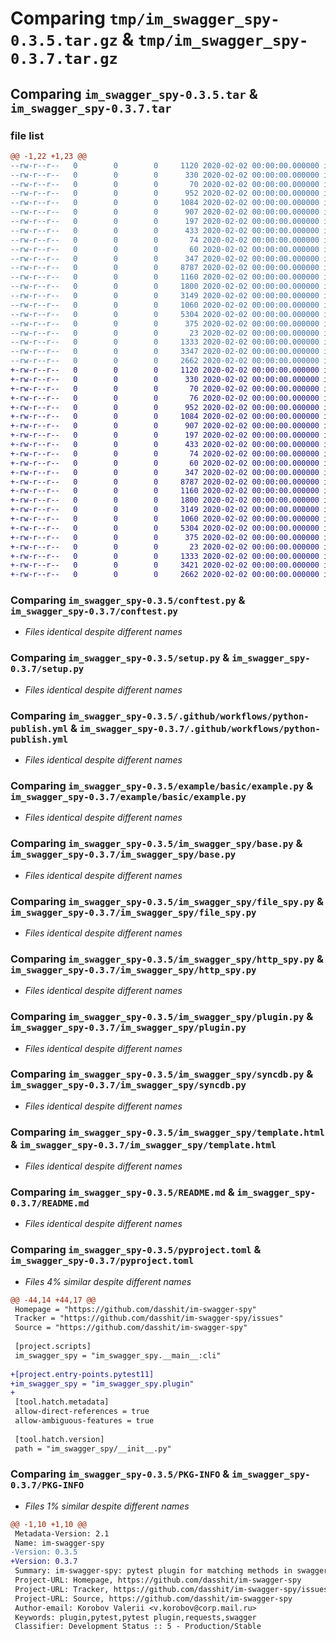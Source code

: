 # Comparing `tmp/im_swagger_spy-0.3.5.tar.gz` & `tmp/im_swagger_spy-0.3.7.tar.gz`

## Comparing `im_swagger_spy-0.3.5.tar` & `im_swagger_spy-0.3.7.tar`

### file list

```diff
@@ -1,22 +1,23 @@
--rw-r--r--   0        0        0     1120 2020-02-02 00:00:00.000000 im_swagger_spy-0.3.5/conftest.py
--rw-r--r--   0        0        0      330 2020-02-02 00:00:00.000000 im_swagger_spy-0.3.5/pytest.ini
--rw-r--r--   0        0        0       70 2020-02-02 00:00:00.000000 im_swagger_spy-0.3.5/requirements.txt
--rw-r--r--   0        0        0      952 2020-02-02 00:00:00.000000 im_swagger_spy-0.3.5/setup.py
--rw-r--r--   0        0        0     1084 2020-02-02 00:00:00.000000 im_swagger_spy-0.3.5/.github/workflows/python-publish.yml
--rw-r--r--   0        0        0      907 2020-02-02 00:00:00.000000 im_swagger_spy-0.3.5/example/basic/example.py
--rw-r--r--   0        0        0      197 2020-02-02 00:00:00.000000 im_swagger_spy-0.3.5/example/pytest_example/conftest.py
--rw-r--r--   0        0        0      433 2020-02-02 00:00:00.000000 im_swagger_spy-0.3.5/example/pytest_example/pytest.ini
--rw-r--r--   0        0        0       74 2020-02-02 00:00:00.000000 im_swagger_spy-0.3.5/example/pytest_example/tests/test_request.py
--rw-r--r--   0        0        0       60 2020-02-02 00:00:00.000000 im_swagger_spy-0.3.5/im_swagger_spy/__init__.py
--rw-r--r--   0        0        0      347 2020-02-02 00:00:00.000000 im_swagger_spy-0.3.5/im_swagger_spy/__main__.py
--rw-r--r--   0        0        0     8787 2020-02-02 00:00:00.000000 im_swagger_spy-0.3.5/im_swagger_spy/base.py
--rw-r--r--   0        0        0     1160 2020-02-02 00:00:00.000000 im_swagger_spy-0.3.5/im_swagger_spy/file_spy.py
--rw-r--r--   0        0        0     1800 2020-02-02 00:00:00.000000 im_swagger_spy-0.3.5/im_swagger_spy/http_spy.py
--rw-r--r--   0        0        0     3149 2020-02-02 00:00:00.000000 im_swagger_spy-0.3.5/im_swagger_spy/plugin.py
--rw-r--r--   0        0        0     1060 2020-02-02 00:00:00.000000 im_swagger_spy-0.3.5/im_swagger_spy/syncdb.py
--rw-r--r--   0        0        0     5304 2020-02-02 00:00:00.000000 im_swagger_spy-0.3.5/im_swagger_spy/template.html
--rw-r--r--   0        0        0      375 2020-02-02 00:00:00.000000 im_swagger_spy-0.3.5/im_swagger_spy/utils.py
--rw-r--r--   0        0        0       23 2020-02-02 00:00:00.000000 im_swagger_spy-0.3.5/.gitignore
--rw-r--r--   0        0        0     1333 2020-02-02 00:00:00.000000 im_swagger_spy-0.3.5/README.md
--rw-r--r--   0        0        0     3347 2020-02-02 00:00:00.000000 im_swagger_spy-0.3.5/pyproject.toml
--rw-r--r--   0        0        0     2662 2020-02-02 00:00:00.000000 im_swagger_spy-0.3.5/PKG-INFO
+-rw-r--r--   0        0        0     1120 2020-02-02 00:00:00.000000 im_swagger_spy-0.3.7/conftest.py
+-rw-r--r--   0        0        0      330 2020-02-02 00:00:00.000000 im_swagger_spy-0.3.7/pytest.ini
+-rw-r--r--   0        0        0       70 2020-02-02 00:00:00.000000 im_swagger_spy-0.3.7/requirements.txt
+-rw-r--r--   0        0        0       76 2020-02-02 00:00:00.000000 im_swagger_spy-0.3.7/setup.cfg
+-rw-r--r--   0        0        0      952 2020-02-02 00:00:00.000000 im_swagger_spy-0.3.7/setup.py
+-rw-r--r--   0        0        0     1084 2020-02-02 00:00:00.000000 im_swagger_spy-0.3.7/.github/workflows/python-publish.yml
+-rw-r--r--   0        0        0      907 2020-02-02 00:00:00.000000 im_swagger_spy-0.3.7/example/basic/example.py
+-rw-r--r--   0        0        0      197 2020-02-02 00:00:00.000000 im_swagger_spy-0.3.7/example/pytest_example/conftest.py
+-rw-r--r--   0        0        0      433 2020-02-02 00:00:00.000000 im_swagger_spy-0.3.7/example/pytest_example/pytest.ini
+-rw-r--r--   0        0        0       74 2020-02-02 00:00:00.000000 im_swagger_spy-0.3.7/example/pytest_example/tests/test_request.py
+-rw-r--r--   0        0        0       60 2020-02-02 00:00:00.000000 im_swagger_spy-0.3.7/im_swagger_spy/__init__.py
+-rw-r--r--   0        0        0      347 2020-02-02 00:00:00.000000 im_swagger_spy-0.3.7/im_swagger_spy/__main__.py
+-rw-r--r--   0        0        0     8787 2020-02-02 00:00:00.000000 im_swagger_spy-0.3.7/im_swagger_spy/base.py
+-rw-r--r--   0        0        0     1160 2020-02-02 00:00:00.000000 im_swagger_spy-0.3.7/im_swagger_spy/file_spy.py
+-rw-r--r--   0        0        0     1800 2020-02-02 00:00:00.000000 im_swagger_spy-0.3.7/im_swagger_spy/http_spy.py
+-rw-r--r--   0        0        0     3149 2020-02-02 00:00:00.000000 im_swagger_spy-0.3.7/im_swagger_spy/plugin.py
+-rw-r--r--   0        0        0     1060 2020-02-02 00:00:00.000000 im_swagger_spy-0.3.7/im_swagger_spy/syncdb.py
+-rw-r--r--   0        0        0     5304 2020-02-02 00:00:00.000000 im_swagger_spy-0.3.7/im_swagger_spy/template.html
+-rw-r--r--   0        0        0      375 2020-02-02 00:00:00.000000 im_swagger_spy-0.3.7/im_swagger_spy/utils.py
+-rw-r--r--   0        0        0       23 2020-02-02 00:00:00.000000 im_swagger_spy-0.3.7/.gitignore
+-rw-r--r--   0        0        0     1333 2020-02-02 00:00:00.000000 im_swagger_spy-0.3.7/README.md
+-rw-r--r--   0        0        0     3421 2020-02-02 00:00:00.000000 im_swagger_spy-0.3.7/pyproject.toml
+-rw-r--r--   0        0        0     2662 2020-02-02 00:00:00.000000 im_swagger_spy-0.3.7/PKG-INFO
```

### Comparing `im_swagger_spy-0.3.5/conftest.py` & `im_swagger_spy-0.3.7/conftest.py`

 * *Files identical despite different names*

### Comparing `im_swagger_spy-0.3.5/setup.py` & `im_swagger_spy-0.3.7/setup.py`

 * *Files identical despite different names*

### Comparing `im_swagger_spy-0.3.5/.github/workflows/python-publish.yml` & `im_swagger_spy-0.3.7/.github/workflows/python-publish.yml`

 * *Files identical despite different names*

### Comparing `im_swagger_spy-0.3.5/example/basic/example.py` & `im_swagger_spy-0.3.7/example/basic/example.py`

 * *Files identical despite different names*

### Comparing `im_swagger_spy-0.3.5/im_swagger_spy/base.py` & `im_swagger_spy-0.3.7/im_swagger_spy/base.py`

 * *Files identical despite different names*

### Comparing `im_swagger_spy-0.3.5/im_swagger_spy/file_spy.py` & `im_swagger_spy-0.3.7/im_swagger_spy/file_spy.py`

 * *Files identical despite different names*

### Comparing `im_swagger_spy-0.3.5/im_swagger_spy/http_spy.py` & `im_swagger_spy-0.3.7/im_swagger_spy/http_spy.py`

 * *Files identical despite different names*

### Comparing `im_swagger_spy-0.3.5/im_swagger_spy/plugin.py` & `im_swagger_spy-0.3.7/im_swagger_spy/plugin.py`

 * *Files identical despite different names*

### Comparing `im_swagger_spy-0.3.5/im_swagger_spy/syncdb.py` & `im_swagger_spy-0.3.7/im_swagger_spy/syncdb.py`

 * *Files identical despite different names*

### Comparing `im_swagger_spy-0.3.5/im_swagger_spy/template.html` & `im_swagger_spy-0.3.7/im_swagger_spy/template.html`

 * *Files identical despite different names*

### Comparing `im_swagger_spy-0.3.5/README.md` & `im_swagger_spy-0.3.7/README.md`

 * *Files identical despite different names*

### Comparing `im_swagger_spy-0.3.5/pyproject.toml` & `im_swagger_spy-0.3.7/pyproject.toml`

 * *Files 4% similar despite different names*

```diff
@@ -44,14 +44,17 @@
 Homepage = "https://github.com/dasshit/im-swagger-spy"
 Tracker = "https://github.com/dasshit/im-swagger-spy/issues"
 Source = "https://github.com/dasshit/im-swagger-spy"
 
 [project.scripts]
 im_swagger_spy = "im_swagger_spy.__main__:cli"
 
+[project.entry-points.pytest11]
+im_swagger_spy = "im_swagger_spy.plugin"
+
 [tool.hatch.metadata]
 allow-direct-references = true
 allow-ambiguous-features = true
 
 [tool.hatch.version]
 path = "im_swagger_spy/__init__.py"
```

### Comparing `im_swagger_spy-0.3.5/PKG-INFO` & `im_swagger_spy-0.3.7/PKG-INFO`

 * *Files 1% similar despite different names*

```diff
@@ -1,10 +1,10 @@
 Metadata-Version: 2.1
 Name: im-swagger-spy
-Version: 0.3.5
+Version: 0.3.7
 Summary: im-swagger-spy: pytest plugin for matching methods in swagger with those used in tests
 Project-URL: Homepage, https://github.com/dasshit/im-swagger-spy
 Project-URL: Tracker, https://github.com/dasshit/im-swagger-spy/issues
 Project-URL: Source, https://github.com/dasshit/im-swagger-spy
 Author-email: Korobov Valerii <v.korobov@corp.mail.ru>
 Keywords: plugin,pytest,pytest plugin,requests,swagger
 Classifier: Development Status :: 5 - Production/Stable
```

